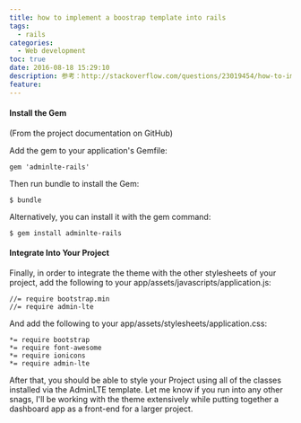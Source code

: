 ```yaml
---
title: how to implement a boostrap template into rails
tags:
  - rails
categories:
  - Web development
toc: true
date: 2016-08-18 15:29:10
description: 参考：http://stackoverflow.com/questions/23019454/how-to-implement-a-boostrap-template-into-rails
feature:
---
```


#### Install the Gem

(From the project documentation on GitHub)

Add the gem to your application's Gemfile:
```
gem 'adminlte-rails'
```
Then run bundle to install the Gem:
```
$ bundle
```
Alternatively, you can install it with the gem command:
```
$ gem install adminlte-rails
```
<!-- more -->
#### Integrate Into Your Project

Finally, in order to integrate the theme with the other stylesheets of your project, add the following to your app/assets/javascripts/application.js:
```
//= require bootstrap.min
//= require admin-lte
```
And add the following to your app/assets/stylesheets/application.css:
```
*= require bootstrap
*= require font-awesome
*= require ionicons
*= require admin-lte
```
After that, you should be able to style your Project using all of the classes installed via the AdminLTE template. Let me know if you run into any other snags, I'll be working with the theme extensively while putting together a dashboard app as a front-end for a larger project.